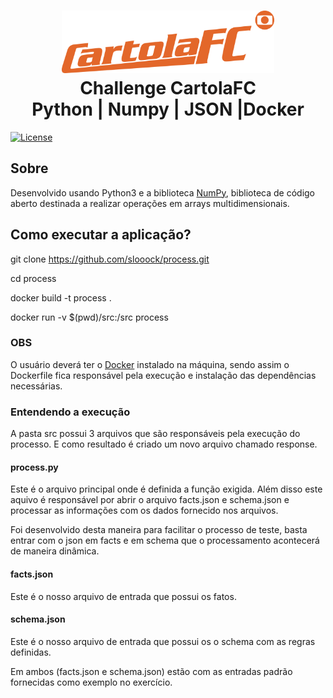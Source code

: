 <h1 align="center">
    <img alt="Agility" src="images/cartola-fc-logo.png" height="100px" />
    <br>Challenge CartolaFC<br/>
    Python | Numpy | JSON |Docker
</h1>

<p align="center">

<a href="https://packagist.org/packages/laravel/framework"><img src="https://poser.pugx.org/laravel/framework/license.svg" alt="License"></a>

</p>

## Sobre

Desenvolvido usando Python3 e a biblioteca [NumPy](https://numpy.org/), biblioteca de código aberto destinada a realizar operações em arrays multidimensionais.

## Como executar a aplicação?

git clone https://github.com/slooock/process.git

cd process

docker build -t process .

docker run -v $(pwd)/src:/src process

### OBS

O usuário deverá ter o [Docker](https://www.docker.com/) instalado na máquina, sendo assim o Dockerfile fica responsável pela execução e instalação das dependências necessárias.

### Entendendo a execução

A pasta src possui 3 arquivos que são responsáveis pela execução do processo. E como resultado é criado um novo arquivo chamado response.

#### process.py

Este é o arquivo principal onde é definida a função exigida. Além disso este aquivo é responsável por abrir o arquivo facts.json e schema.json e processar as informações com os dados fornecido nos arquivos.

Foi desenvolvido desta maneira para facilitar o processo de teste, basta entrar com o json em facts e em schema que o processamento acontecerá de maneira dinâmica.

#### facts.json

Este é o nosso arquivo de entrada que possui os fatos.

#### schema.json

Este é o nosso arquivo de entrada que possui os o schema com as regras definidas.

Em ambos (facts.json e schema.json) estão com as entradas padrão fornecidas como exemplo no exercício.
